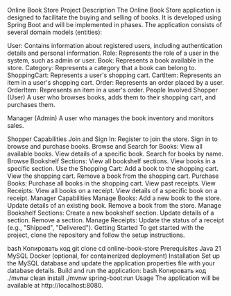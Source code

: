 Online Book Store
Project Description
The Online Book Store application is designed to facilitate the buying and selling of books. It is developed using Spring Boot and will be implemented in phases. The application consists of several domain models (entities):

User: Contains information about registered users, including authentication details and personal information.
Role: Represents the role of a user in the system, such as admin or user.
Book: Represents a book available in the store.
Category: Represents a category that a book can belong to.
ShoppingCart: Represents a user's shopping cart.
CartItem: Represents an item in a user's shopping cart.
Order: Represents an order placed by a user.
OrderItem: Represents an item in a user's order.
People Involved
Shopper (User)
A user who browses books, adds them to their shopping cart, and purchases them.

Manager (Admin)
A user who manages the book inventory and monitors sales.

Shopper Capabilities
Join and Sign In:
Register to join the store.
Sign in to browse and purchase books.
Browse and Search for Books:
View all available books.
View details of a specific book.
Search for books by name.
Browse Bookshelf Sections:
View all bookshelf sections.
View books in a specific section.
Use the Shopping Cart:
Add a book to the shopping cart.
View the shopping cart.
Remove a book from the shopping cart.
Purchase Books:
Purchase all books in the shopping cart.
View past receipts.
View Receipts:
View all books on a receipt.
View details of a specific book on a receipt.
Manager Capabilities
Manage Books:
Add a new book to the store.
Update details of an existing book.
Remove a book from the store.
Manage Bookshelf Sections:
Create a new bookshelf section.
Update details of a section.
Remove a section.
Manage Receipts:
Update the status of a receipt (e.g., "Shipped", "Delivered").
Getting Started
To get started with the project, clone the repository and follow the setup instructions.

bash
Копировать код
git clone <repository-url>
cd online-book-store
Prerequisites
Java 21
MySQL
Docker (optional, for containerized deployment)
Installation
Set up the MySQL database and update the application.properties file with your database details.
Build and run the application:
bash
Копировать код
./mvnw clean install
./mvnw spring-boot:run
Usage
The application will be available at http://localhost:8080.
